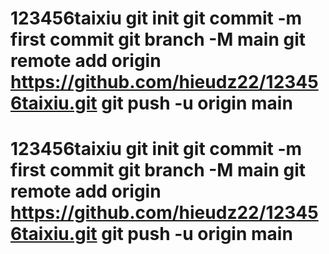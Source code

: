 # 123456taixiu git init git commit -m first commit git branch -M main git remote add origin https://github.com/hieudz22/123456taixiu.git git push -u origin main
# 123456taixiu git init git commit -m first commit git branch -M main git remote add origin https://github.com/hieudz22/123456taixiu.git git push -u origin main
